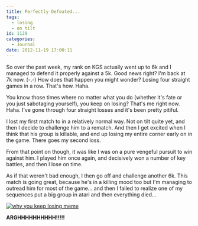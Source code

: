 ```yaml
---
title: Perfectly Defeated...
tags:
  - losing
  - on tilt
id: 1129
categories:
  - Journal
date: 2012-11-19 17:00:11
---
```


So over the past week, my rank on KGS actually went up to 6k and I managed to defend it properly against a 5k. Good news right? I'm back at 7k now. (-.-) How does that happen you might wonder? Losing four straight games in a row. That's how. Haha.

You know those times where no matter what you do (whether it's fate or you just sabotaging yourself), you keep on losing? That's me right now. Haha. I've gone through four straight losses and it's been pretty pitiful.

I lost my first match to in a relatively normal way. Not on tilt quite yet, and then I decide to challenge him to a rematch. And then I get excited when I think that his group is killable, and end up losing my entire corner early on in the game. There goes my second loss.

From that point on though, it was like I was on a pure vengeful pursuit to win against him. I played him once again, and decisively won a number of key battles, and then I lose on time.

As if that weren't bad enough, I then go off and challenge another 6k. This match is going great, because he's in a killing mood too but I'm managing to outread him for most of the game... and then I failed to realize one of my sequences put a big group in atari and then everything died...

[![why you keep losing meme](http://www.bengozen.com/wp-content/uploads/2012/11/losingmeme-300x225.jpg "Y u keep losing")](http://www.bengozen.com/wp-content/uploads/2012/11/losingmeme.jpg)

**ARGHHHHHHHHHH!!!!!**